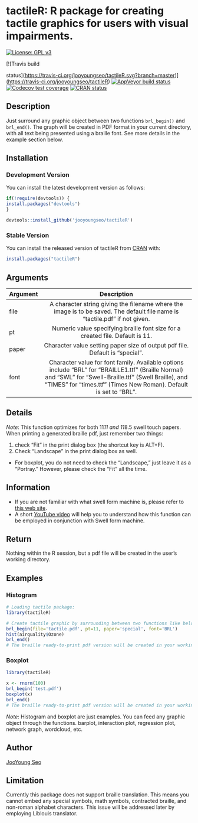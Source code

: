 
<!-- README.md is generated from README.Rmd. Please edit that file -->

# tactileR: R package for creating tactile graphics for users with visual impairments.

[![License: GPL
v3](https://img.shields.io/badge/License-GPL%20v3-blue.svg)](http://www.gnu.org/licenses/gpl-3.0)
<!-- badges: start --> [![Travis build
status](https://travis-ci.org/jooyoungseo/tactileR.svg?branch=master)](https://travis-ci.org/jooyoungseo/tactileR)
[![AppVeyor build
status](https://ci.appveyor.com/api/projects/status/github/jooyoungseo/tactileR?branch=master&svg=true)](https://ci.appveyor.com/project/jooyoungseo/tactileR)
[![Codecov test
coverage](https://codecov.io/gh/jooyoungseo/tactileR/branch/master/graph/badge.svg)](https://codecov.io/gh/jooyoungseo/tactileR?branch=master)
[![CRAN
status](https://www.r-pkg.org/badges/version/tactileR)](https://cran.r-project.org/package=tactileR)
<!-- badges: end -->

## Description

Just surround any graphic object between two functions `brl_begin()` and
`brl_end()`. The graph will be created in PDF format in your current
directory, with all text being presented using a braille font. See more
details in the example section below.

## Installation

### Development Version

You can install the latest development version as follows:

``` r
if(!require(devtools)) {
install.packages("devtools")
}

devtools::install_github('jooyoungseo/tactileR')
```

### Stable Version

You can install the released version of tactileR from
[CRAN](https://CRAN.R-project.org)
with:

``` r
install.packages("tactileR")
```

## Arguments

| Argument |                                                                                                           Description                                                                                                           |
| :------- | :-----------------------------------------------------------------------------------------------------------------------------------------------------------------------------------------------------------------------------: |
| file     |                                                   A character string giving the filename where the image is to be saved. The default file name is “tactile.pdf” if not given.                                                   |
| pt       |                                                                          Numeric value specifying braille font size for a created file. Default is 11.                                                                          |
| paper    |                                                                          Character value setting paper size of output pdf file. Default is “special”.                                                                           |
| font     | Character value for font family. Available options include “BRL” for “BRAILLE1.ttf” (Braille Normal) and “SWL” for “Swell-Braille.ttf” (Swell Braille), and “TIMES” for “times.ttf” (Times New Roman). Default is set to “BRL”. |

## Details

*Note*: This function optimizes for both 11*11 and 11*8.5 swell touch
papers. When printing a generated braille pdf, just remember two things:

1.  check “Fit” in the print dialog box (the shortcut key is ALT+F).
2.  Check “Landscape” in the print dialog box as well.

<!-- end list -->

  - For boxplot, you do not need to check the “Landscape,” just leave it
    as a “Portray.” However, please check the “Fit” all the time.

## Information

  - If you are not familiar with what swell form machine is, please
    refer to [this web
    site](http://www.americanthermoform.com/product/swell-form-graphics-ii-machine/).
  - A short [YouTube video](https://www.youtube.com/watch?v=ClI555l4Z1M)
    will help you to understand how this function can be employed in
    conjunction with Swell form machine.

## Return

Nothing within the R session, but a pdf file will be created in the
user’s working directory.

## Examples

### Histogram

``` r
# Loading tactile package:
library(tactileR)

# Create tactile graphic by surrounding between two functions like below. The arguments used in this example are all given by default:
brl_begin(file='tactile.pdf', pt=11, paper='special', font='BRL')
hist(airquality$Ozone)
brl_end()
# The braille ready-to-print pdf version will be created in your working directory. Print it out and run the swell touch paper through swell form heating machine.
```

### Boxplot

``` r
library(tactileR)

x <- rnorm(100)
brl_begin('test.pdf')
boxplot(x)
brl_end()
# The braille ready-to-print pdf version will be created in your working directory. Print it out and run the swell touch paper through swell form heating machine.
```

*Note*: Histogram and boxplot are just examples. You can feed any
graphic object through the functions. barplot, interaction plot,
regression plot, network graph, wordcloud, etc.

## Author

[JooYoung Seo](Mailto:jooyoung@psu.edu)

## Limitation

Currently this package does not support braille translation. This means
you cannot embed any special symbols, math symbols, contracted braille,
and non-roman alphabet characters. This issue will be addressed later by
employing Liblouis translator.
